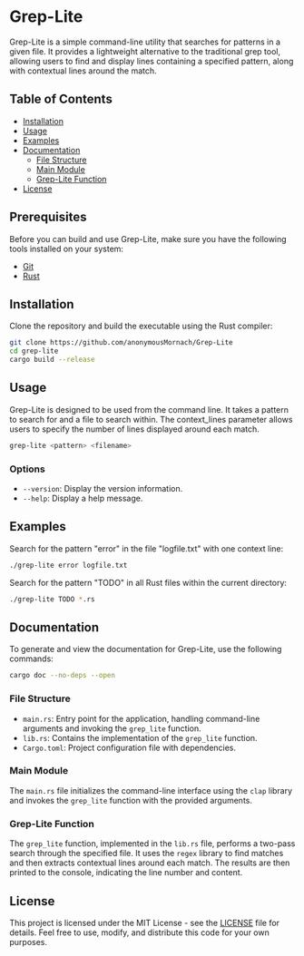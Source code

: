 # Grep-Lite

Grep-Lite is a simple command-line utility that searches for patterns in a given file. It provides a lightweight alternative to the traditional grep tool, allowing users to find and display lines containing a specified pattern, along with contextual lines around the match.

## Table of Contents

- [Installation](#installation)
- [Usage](#usage)
- [Examples](#examples)
- [Documentation](#documentation)
  - [File Structure](#file-structure)
  - [Main Module](#main-module)
  - [Grep-Lite Function](#grep-lite-function)
- [License](#license)

## Prerequisites

Before you can build and use Grep-Lite, make sure you have the following tools installed on your system:

- [Git](https://git-scm.com/)
- [Rust](https://www.rust-lang.org/)

## Installation

Clone the repository and build the executable using the Rust compiler:

```bash
git clone https://github.com/anonymousMornach/Grep-Lite
cd grep-lite
cargo build --release
```

## Usage

Grep-Lite is designed to be used from the command line. It takes a pattern to search for and a file to search within. The context_lines parameter allows users to specify the number of lines displayed around each match.

```bash
grep-lite <pattern> <filename>
```

### Options

- `--version`: Display the version information.
- `--help`: Display a help message.

## Examples

Search for the pattern "error" in the file "logfile.txt" with one context line:

```bash
./grep-lite error logfile.txt
```

Search for the pattern "TODO" in all Rust files within the current directory:

```bash
./grep-lite TODO *.rs
```

## Documentation

To generate and view the documentation for Grep-Lite, use the following commands:

```bash
cargo doc --no-deps --open
```

### File Structure

- `main.rs`: Entry point for the application, handling command-line arguments and invoking the `grep_lite` function.
- `lib.rs`: Contains the implementation of the `grep_lite` function.
- `Cargo.toml`: Project configuration file with dependencies.

### Main Module

The `main.rs` file initializes the command-line interface using the `clap` library and invokes the `grep_lite` function with the provided arguments.

### Grep-Lite Function

The `grep_lite` function, implemented in the `lib.rs` file, performs a two-pass search through the specified file. It uses the `regex` library to find matches and then extracts contextual lines around each match. The results are then printed to the console, indicating the line number and content.

## License

This project is licensed under the MIT License - see the [LICENSE](LICENSE) file for details. Feel free to use, modify, and distribute this code for your own purposes.